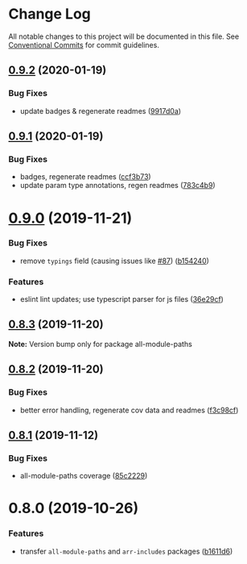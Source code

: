 # Change Log

All notable changes to this project will be documented in this file.
See [Conventional Commits](https://conventionalcommits.org) for commit guidelines.

## [0.9.2](https://github.com/tunnckoCore/opensource/compare/all-module-paths@0.9.1...all-module-paths@0.9.2) (2020-01-19)


### Bug Fixes

* update badges & regenerate readmes ([9917d0a](https://github.com/tunnckoCore/opensource/commit/9917d0a8cb045e2b6f83935347d6bb35144686bc))





## [0.9.1](https://github.com/tunnckoCore/opensource/compare/all-module-paths@0.9.0...all-module-paths@0.9.1) (2020-01-19)


### Bug Fixes

* badges, regenerate readmes ([ccf3b73](https://github.com/tunnckoCore/opensource/commit/ccf3b73c123dc66f2b1964bb263ab9e331449d3c))
* update param type annotations, regen readmes ([783c4b9](https://github.com/tunnckoCore/opensource/commit/783c4b9ed402621ecdfbda524c0a53b30f83ae68))





# [0.9.0](https://github.com/tunnckoCore/opensource/compare/all-module-paths@0.8.3...all-module-paths@0.9.0) (2019-11-21)


### Bug Fixes

* remove `typings` field (causing issues like [#87](https://github.com/tunnckoCore/opensource/issues/87)) ([b154240](https://github.com/tunnckoCore/opensource/commit/b154240e8bab1daa63d873909735d2c59bdf25cc))


### Features

* eslint lint updates; use typescript parser for js files ([36e29cf](https://github.com/tunnckoCore/opensource/commit/36e29cf7510ef15da4c532f9dc2b81cd275218c3))





## [0.8.3](https://github.com/tunnckoCore/opensource/compare/all-module-paths@0.8.2...all-module-paths@0.8.3) (2019-11-20)

**Note:** Version bump only for package all-module-paths





## [0.8.2](https://github.com/tunnckoCore/opensource/compare/all-module-paths@0.8.1...all-module-paths@0.8.2) (2019-11-20)


### Bug Fixes

* better error handling, regenerate cov data and readmes ([f3c98cf](https://github.com/tunnckoCore/opensource/commit/f3c98cf5812cf92127f491df67f083d06235a399))





## [0.8.1](https://github.com/tunnckoCore/opensource/compare/all-module-paths@0.8.0...all-module-paths@0.8.1) (2019-11-12)


### Bug Fixes

* all-module-paths coverage ([85c2229](https://github.com/tunnckoCore/opensource/commit/85c222973e018eb0edd58717c97a2de7e0b92986))





# 0.8.0 (2019-10-26)


### Features

* transfer `all-module-paths` and `arr-includes` packages ([b1611d6](https://github.com/tunnckoCore/opensource/commit/b1611d6b7b04eff86f01f3df213783f10f1de11a))
